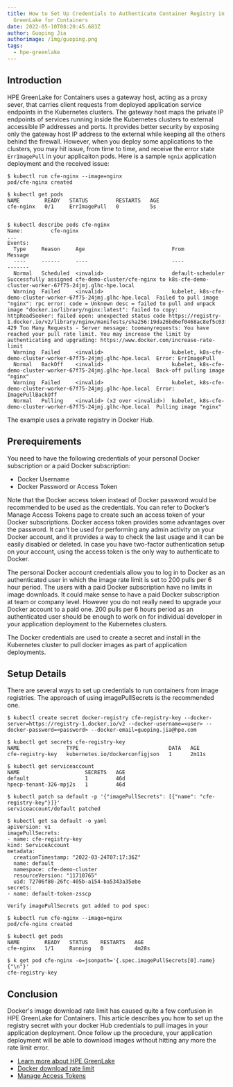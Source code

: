 ```yaml
---
title: How to Set Up Credentials to Authenticate Container Registry in HPE
  GreenLake for Containers
date: 2022-05-10T08:20:45.683Z
author: Guoping Jia
authorimage: /img/guoping.png
tags:
  - hpe-greenlake
---
```

## Introduction
HPE GreenLake for Containers uses a gateway host, acting as a proxy sever, that carries client requests from deployed application service endpoints in the Kubernetes clusters. 
The gateway host maps the private IP endpoints of services running inside the Kubernetes clusters to external accessible IP addresses and ports. It provides better security by exposing only the gateway host IP address to the external while keeping all the others behind the firewall. However, when you deploy some applications to the clusters, you may hit issue, from time to time, and receive the error state `ErrImagePull` in your applicaiton pods. Here is a sample `ngnix` application deployment and the received issue:

```
$ kubectl run cfe-nginx --image=nginx
pod/cfe-nginx created

$ kubectl get pods
NAME        READY   STATUS         RESTARTS   AGE
cfe-nginx   0/1     ErrImagePull   0          5s


$ kubectl describe pods cfe-nginx 
Name:         cfe-nginx
...
Events:
  Type     Reason     Age                            From                                                             Message
  ----     ------     ----                           ----                                                             -------
  Normal   Scheduled  <invalid>                      default-scheduler                                                Successfully assigned cfe-demo-cluster/cfe-nginx to k8s-cfe-demo-cluster-worker-67f75-24jmj.glhc-hpe.local
  Warning  Failed     <invalid>                      kubelet, k8s-cfe-demo-cluster-worker-67f75-24jmj.glhc-hpe.local  Failed to pull image "nginx": rpc error: code = Unknown desc = failed to pull and unpack image "docker.io/library/nginx:latest": failed to copy: httpReadSeeker: failed open: unexpected status code https://registry-1.docker.io/v2/library/nginx/manifests/sha256:19da26bd6ef0468ac8ef5c03f01ce1569a4dbfb82d4d7b7ffbd7aed16ad3eb46: 429 Too Many Requests - Server message: toomanyrequests: You have reached your pull rate limit. You may increase the limit by authenticating and upgrading: https://www.docker.com/increase-rate-limit
  Warning  Failed     <invalid>                      kubelet, k8s-cfe-demo-cluster-worker-67f75-24jmj.glhc-hpe.local  Error: ErrImagePull
  Normal   BackOff    <invalid>                      kubelet, k8s-cfe-demo-cluster-worker-67f75-24jmj.glhc-hpe.local  Back-off pulling image "nginx"
  Warning  Failed     <invalid>                      kubelet, k8s-cfe-demo-cluster-worker-67f75-24jmj.glhc-hpe.local  Error: ImagePullBackOff
  Normal   Pulling    <invalid> (x2 over <invalid>)  kubelet, k8s-cfe-demo-cluster-worker-67f75-24jmj.glhc-hpe.local  Pulling image "nginx"
```
The example uses a private registry in Docker Hub.


## Prerequirements

You need to have the following credentials of your personal Docker subscription or a paid Docker subscription: 

-	Docker Username
-	Docker Password or Access Token

Note that the Docker access token instead of Docker password would be recommended to be used as the credentials. You can refer to Docker’s Manage Access Tokens page to create such an access token of your Docker subscriptions. Docker access token provides some advantages over the password. It can't be used for performing any admin activity on your Docker account, and it provides a way to check the last usage and it can be easily disabled or deleted. In case you have two-factor authentication setup on your account, using the access token is the only way to authenticate to Docker.

The personal Docker account credentials allow you to log in to Docker as an authenticated user in which the image rate limit is set to 200 pulls per 6 hour period. The users with a paid Docker subscription have no limits in image downloads. It could make sense to have a paid Docker subscription at team or company level. However you do not really need to upgrade your Docker account to a paid one. 200 pulls per 6 hours period as an authenticated user should be enough to work on for individual developer in your application deployment to the Kubernetes clusters.

The Docker credentials are used to create a secret and install in the Kubernetes cluster to pull docker images as part of application deployments.


## Setup Details
There are several ways to set up credentials to run containers from image registries. The approach of using imagePullSecrets is the recommended one.




```
$ kubectl create secret docker-registry cfe-registry-key --docker-server=https://registry-1.docker.io/v2 --docker-username=<user> --docker-password=<password> --docker-email=guoping.jia@hpe.com

$ kubectl get secrets cfe-registry-key 
NAME               TYPE                             DATA   AGE
cfe-registry-key   kubernetes.io/dockerconfigjson   1      2m11s

$ kubectl get serviceaccount
NAME                     SECRETS   AGE
default                  1         46d
hpecp-tenant-326-mpj2s   1         46d

$ kubectl patch sa default -p '{"imagePullSecrets": [{"name": "cfe-registry-key"}]}'
serviceaccount/default patched

$ kubectl get sa default -o yaml
apiVersion: v1
imagePullSecrets:
- name: cfe-registry-key
kind: ServiceAccount
metadata:
  creationTimestamp: "2022-03-24T07:17:36Z"
  name: default
  namespace: cfe-demo-cluster
  resourceVersion: "11710765"
  uid: 72706f80-26fc-405b-a154-ba5343a35ebe
secrets:
- name: default-token-zsscp

Verify imagePullSecrets got added to pod spec:

$ kubectl run cfe-nginx --image=nginx 
pod/cfe-nginx created

$ kubectl get pods
NAME        READY   STATUS    RESTARTS   AGE
cfe-nginx   1/1     Running   0          4m28s

$ k get pod cfe-nginx -o=jsonpath='{.spec.imagePullSecrets[0].name}{"\n"}'
cfe-registry-key
```

## Conclusion
Docker's image download rate limit has caused quite a few confusion in HPE GreenLake for Containers. This article describes you how to set up the registry secret with your docker Hub credentials to pull images in your application deployment. Once follow up the procedure, your application deployment will be able to download images without hitting any more the rate limit error.

* [Learn more about HPE GreenLake](https://www.hpe.com/us/en/greenlake.html)
* [Docker download rate limit](https://docs.docker.com/docker-hub/download-rate-limit/)
* [Manage Access Tokens](https://docs.docker.com/docker-hub/access-tokens/)
